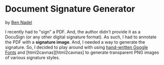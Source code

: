 
# Document Signature Generator

by [Ben Nadel][bennadel]

I recently had to "sign" a PDF. And, the author didn't provide it as a DocuSign (or any other digital signature format). As such, I had to annotate the PDF with a **signature image**. And, I needed a way to generate the signature. So, I decided to play around with using [hand-written Google Fonts][google-fonts] and [html2cavnas][html2cavnas] to generate transparent PNG images of various signature styles.

[bennadel]: https://www.bennadel.com/

[google-fonts]: https://fonts.google.com/?category=Handwriting

[html2canvas]: https://html2canvas.hertzen.com/
